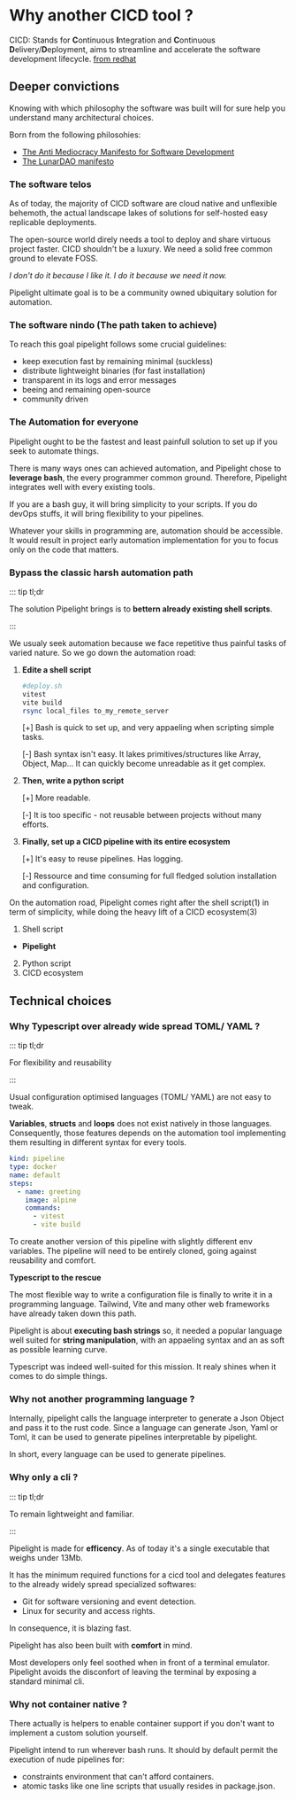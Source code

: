 # Why another CICD tool ?

CICD: Stands for **C**ontinuous **I**ntegration and **C**ontinuous
**D**elivery/**D**eployment, aims to streamline and accelerate the software
development lifecycle.
[from redhat](https://www.redhat.com/en/topics/devops/what-is-ci-cd)

## Deeper convictions

Knowing with which philosophy the software was built will for sure help you
understand many architectural choices.

Born from the following philosohies:

- [The Anti Mediocracy Manifesto for Software Development](https://gist.github.com/mathiasrw/cb3b15630a418f5cff3035463a048a59)
- [The LunarDAO manifesto](https://lunardao.net/manifesto.html)

### The software telos

As of today, the majority of CICD software are cloud native and unflexible
behemoth, the actual landscape lakes of solutions for self-hosted easy
replicable deployments.

The open-source world direly needs a tool to deploy and share virtuous project
faster. CICD shouldn't be a luxury. We need a solid free common ground to
elevate FOSS.

_I don't do it because I like it. I do it because we need it now._

Pipelight ultimate goal is to be a community owned ubiquitary solution for
automation.

### The software nindo (The path taken to achieve)

To reach this goal pipelight follows some crucial guidelines:

- keep execution fast by remaining minimal (suckless)
- distribute lightweight binaries (for fast installation)
- transparent in its logs and error messages
- beeing and remaining open-source
- community driven

### The Automation for everyone

Pipelight ought to be the fastest and least painfull solution to set up if you
seek to automate things.

There is many ways ones can achieved automation, and Pipelight chose to
**leverage bash**, the every programmer common ground. Therefore, Pipelight
integrates well with every existing tools.

If you are a bash guy, it will bring simplicity to your scripts. If you do
devOps stuffs, it will bring flexibility to your pipelines.

Whatever your skills in programming are, automation should be accessible. It
would result in project early automation implementation for you to focus only on
the code that matters.

### Bypass the classic harsh automation path

::: tip tl;dr

The solution Pipelight brings is to **bettern already existing shell scripts**.

:::

We usualy seek automation because we face repetitive thus painful tasks of
varied nature. So we go down the automation road:

1. **Edite a shell script**

   ```sh
   #deploy.sh
   vitest
   vite build
   rsync local_files to_my_remote_server
   ```

   [+] Bash is quick to set up, and very appaeling when scripting simple tasks.

   [-] Bash syntax isn't easy. It lakes primitives/structures like Array,
   Object, Map... It can quickly become unreadable as it get complex.

2. **Then, write a python script**

   [+] More readable.

   [-] It is too specific - not reusable between projects without many efforts.

3. **Finally, set up a CICD pipeline with its entire ecosystem**

   [+] It's easy to reuse pipelines. Has logging.

   [-] Ressource and time consuming for full fledged solution installation and
   configuration.

On the automation road, Pipelight comes right after the shell script(1) in term
of simplicity, while doing the heavy lift of a CICD ecosystem(3)

1. Shell script

- **Pipelight**

2. Python script
3. CICD ecosystem

## Technical choices

### Why Typescript over already wide spread TOML/ YAML ?

::: tip tl;dr

For flexibility and reusability

:::

Usual configuration optimised languages (TOML/ YAML) are not easy to tweak.

**Variables**, **structs** and **loops** does not exist natively in those
languages. Consequently, those features depends on the automation tool
implementing them resulting in different syntax for every tools.

```yaml
kind: pipeline
type: docker
name: default
steps:
  - name: greeting
    image: alpine
    commands:
      - vitest
      - vite build
```

To create another version of this pipeline with slightly different env
variables. The pipeline will need to be entirely cloned, going against
reusability and comfort.

**Typescript to the rescue**

The most flexible way to write a configuration file is finally to write it in a
programming language. Tailwind, Vite and many other web frameworks have already
taken down this path.

Pipelight is about **executing bash strings** so, it needed a popular language
well suited for **string manipulation**, with an appaeling syntax and an as soft
as possible learning curve.

Typescript was indeed well-suited for this mission. It realy shines when it
comes to do simple things.

### Why not another programming language ?

Internally, pipelight calls the language interpreter to generate a Json Object
and pass it to the rust code. Since a language can generate Json, Yaml or Toml,
it can be used to generate pipelines interpretable by pipelight.

In short, every language can be used to generate pipelines.

### Why only a cli ?

::: tip tl;dr

To remain lightweight and familiar.

:::

Pipelight is made for **efficency**. As of today it's a single executable that
weighs under 13Mb.

It has the minimum required functions for a cicd tool and delegates features to
the already widely spread specialized softwares:

- Git for software versioning and event detection.
- Linux for security and access rights.

In consequence, it is blazing fast.

Pipelight has also been built with **comfort** in mind.

Most developers only feel soothed when in front of a terminal emulator.
Pipelight avoids the disconfort of leaving the terminal by exposing a standard
minimal cli.

### Why not container native ?

There actually is helpers to enable container support if you don't want to
implement a custom solution yourself.

Pipelight intend to run wherever bash runs. It should by default permit the
execution of nude pipelines for:

- constraints environment that can't afford containers.
- atomic tasks like one line scripts that usually resides in package.json.
